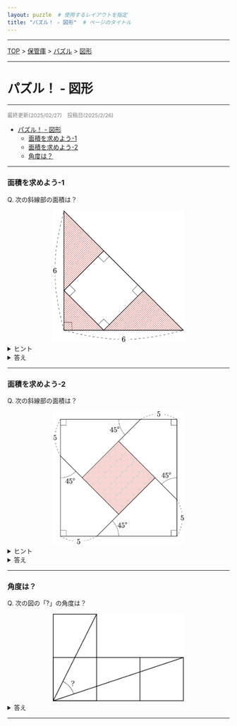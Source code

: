 ```yaml
---
layout: puzzle  # 使用するレイアウトを指定
title: "パズル！ - 図形"  # ページのタイトル
---
```


---
[TOP](../index.md) > [保管庫](../SUMMARY.md) > [パズル](./puzzle_home.md) > [図形](./puzzle_zukei.md)

---
# パズル！ - 図形
---
<p style="color: gray; font-size: 12px;">
最終更新(2025/02/27)　投稿日(2025/2/26)
</p>

- [パズル！ - 図形](#パズル---図形)
    - [面積を求めよう-1](#面積を求めよう-1)
    - [面積を求めよう-2](#面積を求めよう-2)
    - [角度は？](#角度は)


---
### 面積を求めよう-1
Q. 次の斜線部の面積は？
<div style="text-align: center;">
    <img src="../Image/puzzle/zukei/puzzle_zukei_menseki_01_q.png" width="300px">
</div>
<details>
  <summary> ヒント </summary>
  正方形と斜線部の面積比を考える
  <div style="text-align: center;">
    <img src="../Image/puzzle/zukei/puzzle_zukei_menseki_01_a_01.png" width="150px">
  </div>
</details>
<details>
    <summary> 答え </summary>
    <div style="text-align: center;">
    <img src="../Image/puzzle/zukei/puzzle_zukei_menseki_01_a_02.png" width="150px">
    <img src="../Image/puzzle/zukei/puzzle_zukei_menseki_01_a_03.png" width="150px">
  </div>
  <p>このように見れば \( (正方形)\times\frac{5}{4} = (斜線部) \) となる。<br>
  また\((三角形全体) = (正方形)+(斜線部) = \frac{9}{5}\times(斜線部)\)であり、同時に<br>
  \((三角形全体) = \frac{1}{2}\times6\times6=18\)である。<br>
  以上から\((斜線部) = \frac{5}{9}\times(三角形全体) = 10\)</p>
</details>

---
### 面積を求めよう-2
Q. 次の斜線部の面積は？
<div style="text-align: center;">
    <img src="../Image/puzzle/zukei/puzzle_zukei_menseki_02_q.png" width="300px">
</div>
<details>
  <summary> ヒント </summary>
  5の長さをそのまま中心部に移動する
  <div style="text-align: center;">
    <img src="../Image/puzzle/zukei/puzzle_zukei_menseki_02_a_01.png" width="150px">
  </div>
</details>
<details>
    <summary> 答え </summary>
    <div style="text-align: center;">
    <img src="../Image/puzzle/zukei/puzzle_zukei_menseki_02_a_02.png" width="150px">
    <img src="../Image/puzzle/zukei/puzzle_zukei_menseki_02_a_03.png" width="150px">
  </div>
  <p>このように見れば中心の正方形の対角線の長さが\(10\)とわかる<br>
  従って面積は\(\frac{1}{2}\times10\times10=50\)</p>
</details>

---
### 角度は？
Q. 次の図の「?」の角度は？
<div style="text-align: center;">
    <img src="../Image/puzzle/zukei/puzzle_zukei_kakudo_01_q.png" width="300px">
</div>
<details>
    <summary> 答え </summary>
    <div style="text-align: center;">
    ≈
  </div>
  <p>この補助線によって上側2辺を見ると、直角かつ同じ長さである。<br>
  従って\(90°,45°,45°\)の三角形とわかる。求めるのは\(45°\)</p>
</details>

---